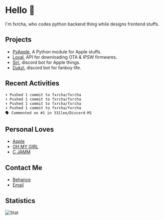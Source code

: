 # Hello 👋

I'm fxrcha, who codes python backend thing while designs frontend stuffs.

## Projects
* [PyApple](https://github.com/fxrcha/PyApple), A Python module for Apple stuffs.
* [Loyal](https://github.com/fxrcha/Loyal), API for downloading OTA & IPSW firmwares.
* [Siri](https://github.com/fxrcha/Siri), discord bot for Apple things.
* [Dukzl](https://github.com/fxrcha/Dukzl), discord bot for fanboy life.

## Recent Activities
```
⬆️ Pushed 1 commit to fxrcha/fxrcha
⬆️ Pushed 1 commit to fxrcha/fxrcha
⬆️ Pushed 1 commit to fxrcha/fxrcha
⬆️ Pushed 1 commit to fxrcha/fxrcha
🗣 Commented on #1 in 331leo/Discord-M1
```

## Personal Loves
* [Apple](https://apple.com/)
* [OH MY GIRL](https://open.spotify.com/artist/2019zR22qK2RBvCqtudBaI)
* [C JAMM](https://open.spotify.com/artist/2ZT3bnHPOdErwCLdP5aHqR)

## Contact Me
* [Behance](https://www.behance.net/hyunwoocho)
* [Email](mailto:truetype24@gmail.com)

## Statistics
![Stat](https://github-readme-stats.vercel.app/api?username=fxrcha&show_icons=true&hide_border=true&count_private=true&theme=dracula)
